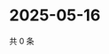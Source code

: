 # 2025-05-16

共 0 条

<!-- BEGIN ZHIHUVIDEO -->
<!-- 最后更新时间 Fri May 16 2025 13:12:18 GMT+0800 (China Standard Time) -->

<!-- END ZHIHUVIDEO -->
